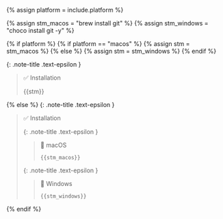 <!-- _includes/docs/env/git/ -->

<!-- USE CASE -->
<!-- 1. include docs/env/git/installation.md  -->
<!-- 2. include docs/env/git/installation.md platform="macos" -->
<!-- 3. include docs/env/git/installation.md platform="windows" -->

{% assign platform = include.platform %}

{% assign stm_macos =  "brew install git" %}
{% assign stm_windows =  "choco install git -y" %}

<!-- macOS & Windows -->
{% if platform %}
    {% if platform == "macos" %}
        {% assign stm =  stm_macos %}
    {% else %}
        {% assign stm =  stm_windows %}
    {% endif %}

{: .note-title .text-epsilon }
> ✅ Installation
>
> {{stm}}

<!-- ALL -->
{% else %}
{: .note-title .text-epsilon }
> ✅ Installation
>
> {: .note-title .text-epsilon }
>> 🔘 macOS
>> 
>> ```shell
>> {{stm_macos}}
>> ```
>
> {: .note-title .text-epsilon }
>> 🔘 Windows
>> 
>> ```shell
>> {{stm_windows}}
>> ```
{% endif %}
